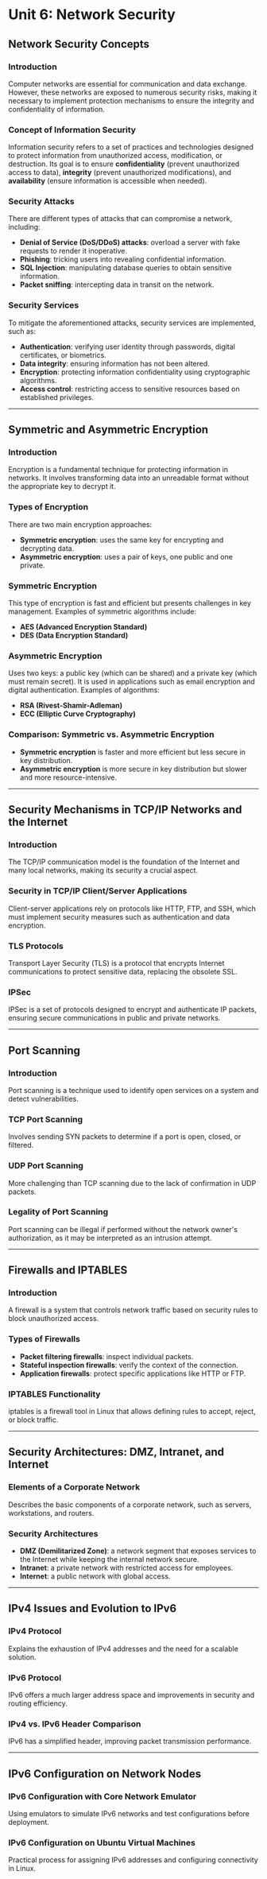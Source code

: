 # Unit 6: Network Security

## **Network Security Concepts**

### **Introduction**

Computer networks are essential for communication and data exchange. However, these networks are exposed to numerous security risks, making it necessary to implement protection mechanisms to ensure the integrity and confidentiality of information.

### **Concept of Information Security**

Information security refers to a set of practices and technologies designed to protect information from unauthorized access, modification, or destruction. Its goal is to ensure **confidentiality** (prevent unauthorized access to data), **integrity** (prevent unauthorized modifications), and **availability** (ensure information is accessible when needed).

### **Security Attacks**

There are different types of attacks that can compromise a network, including:

- **Denial of Service (DoS/DDoS) attacks**: overload a server with fake requests to render it inoperative.
- **Phishing**: tricking users into revealing confidential information.
- **SQL Injection**: manipulating database queries to obtain sensitive information.
- **Packet sniffing**: intercepting data in transit on the network.

### **Security Services**

To mitigate the aforementioned attacks, security services are implemented, such as:

- **Authentication**: verifying user identity through passwords, digital certificates, or biometrics.
- **Data integrity**: ensuring information has not been altered.
- **Encryption**: protecting information confidentiality using cryptographic algorithms.
- **Access control**: restricting access to sensitive resources based on established privileges.

---

## **Symmetric and Asymmetric Encryption**

### **Introduction**

Encryption is a fundamental technique for protecting information in networks. It involves transforming data into an unreadable format without the appropriate key to decrypt it.

### **Types of Encryption**

There are two main encryption approaches:

- **Symmetric encryption**: uses the same key for encrypting and decrypting data.
- **Asymmetric encryption**: uses a pair of keys, one public and one private.

### **Symmetric Encryption**

This type of encryption is fast and efficient but presents challenges in key management. Examples of symmetric algorithms include:

- **AES (Advanced Encryption Standard)**
- **DES (Data Encryption Standard)**

### **Asymmetric Encryption**

Uses two keys: a public key (which can be shared) and a private key (which must remain secret). It is used in applications such as email encryption and digital authentication. Examples of algorithms:

- **RSA (Rivest-Shamir-Adleman)**
- **ECC (Elliptic Curve Cryptography)**

### **Comparison: Symmetric vs. Asymmetric Encryption**

- **Symmetric encryption** is faster and more efficient but less secure in key distribution.
- **Asymmetric encryption** is more secure in key distribution but slower and more resource-intensive.

---

## **Security Mechanisms in TCP/IP Networks and the Internet**

### **Introduction**

The TCP/IP communication model is the foundation of the Internet and many local networks, making its security a crucial aspect.

### **Security in TCP/IP Client/Server Applications**

Client-server applications rely on protocols like HTTP, FTP, and SSH, which must implement security measures such as authentication and data encryption.

### **TLS Protocols**

Transport Layer Security (TLS) is a protocol that encrypts Internet communications to protect sensitive data, replacing the obsolete SSL.

### **IPSec**

IPSec is a set of protocols designed to encrypt and authenticate IP packets, ensuring secure communications in public and private networks.

---

## **Port Scanning**

### **Introduction**

Port scanning is a technique used to identify open services on a system and detect vulnerabilities.

### **TCP Port Scanning**

Involves sending SYN packets to determine if a port is open, closed, or filtered.

### **UDP Port Scanning**

More challenging than TCP scanning due to the lack of confirmation in UDP packets.

### **Legality of Port Scanning**

Port scanning can be illegal if performed without the network owner's authorization, as it may be interpreted as an intrusion attempt.

---

## **Firewalls and IPTABLES**

### **Introduction**

A firewall is a system that controls network traffic based on security rules to block unauthorized access.

### **Types of Firewalls**

- **Packet filtering firewalls**: inspect individual packets.
- **Stateful inspection firewalls**: verify the context of the connection.
- **Application firewalls**: protect specific applications like HTTP or FTP.

### **IPTABLES Functionality**

iptables is a firewall tool in Linux that allows defining rules to accept, reject, or block traffic.

---

## **Security Architectures: DMZ, Intranet, and Internet**

### **Elements of a Corporate Network**

Describes the basic components of a corporate network, such as servers, workstations, and routers.

### **Security Architectures**

- **DMZ (Demilitarized Zone)**: a network segment that exposes services to the Internet while keeping the internal network secure.
- **Intranet**: a private network with restricted access for employees.
- **Internet**: a public network with global access.

---

## **IPv4 Issues and Evolution to IPv6**

### **IPv4 Protocol**

Explains the exhaustion of IPv4 addresses and the need for a scalable solution.

### **IPv6 Protocol**

IPv6 offers a much larger address space and improvements in security and routing efficiency.

### **IPv4 vs. IPv6 Header Comparison**

IPv6 has a simplified header, improving packet transmission performance.

---

## **IPv6 Configuration on Network Nodes**

### **IPv6 Configuration with Core Network Emulator**

Using emulators to simulate IPv6 networks and test configurations before deployment.

### **IPv6 Configuration on Ubuntu Virtual Machines**

Practical process for assigning IPv6 addresses and configuring connectivity in Linux.